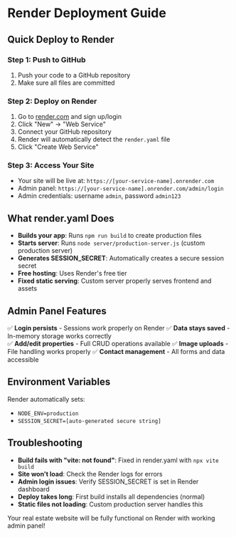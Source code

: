 # Render Deployment Guide

## Quick Deploy to Render

### Step 1: Push to GitHub
1. Push your code to a GitHub repository
2. Make sure all files are committed

### Step 2: Deploy on Render
1. Go to [render.com](https://render.com) and sign up/login
2. Click "New" → "Web Service"
3. Connect your GitHub repository
4. Render will automatically detect the `render.yaml` file
5. Click "Create Web Service"

### Step 3: Access Your Site
- Your site will be live at: `https://[your-service-name].onrender.com`
- Admin panel: `https://[your-service-name].onrender.com/admin/login`
- Admin credentials: username `admin`, password `admin123`

## What render.yaml Does
- **Builds your app**: Runs `npm run build` to create production files
- **Starts server**: Runs `node server/production-server.js` (custom production server)
- **Generates SESSION_SECRET**: Automatically creates a secure session secret
- **Free hosting**: Uses Render's free tier
- **Fixed static serving**: Custom server properly serves frontend and assets

## Admin Panel Features
✅ **Login persists** - Sessions work properly on Render
✅ **Data stays saved** - In-memory storage works correctly  
✅ **Add/edit properties** - Full CRUD operations available
✅ **Image uploads** - File handling works properly
✅ **Contact management** - All forms and data accessible

## Environment Variables
Render automatically sets:
- `NODE_ENV=production`
- `SESSION_SECRET=[auto-generated secure string]`

## Troubleshooting
- **Build fails with "vite: not found"**: Fixed in render.yaml with `npx vite build`
- **Site won't load**: Check the Render logs for errors
- **Admin login issues**: Verify SESSION_SECRET is set in Render dashboard
- **Deploy takes long**: First build installs all dependencies (normal)
- **Static files not loading**: Custom production server handles this

Your real estate website will be fully functional on Render with working admin panel!